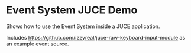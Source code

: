# Event System JUCE Demo

Shows how to use the Event System inside a JUCE application.

Includes https://github.com/izzyreal/juce-raw-keyboard-input-module as an example event source.